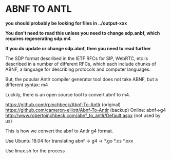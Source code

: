 

# ABNF TO ANTL

**you should probably be looking for files in ../output-xxx**

**You don't need to read this unless you need to change sdp.anbf, which requires regenerating sdp.m4**

**If you do update or change sdp.abnf, then you need to read further**


The SDP format described in the IETF RFCs for SIP, WebRTC, etc is described in a number of different RFCs,
which each include chunks of ABNF, a language for describing protocols and computer languages.

But, the popular Antlr compiler generator tool does not take ABNF, 
but a different syntax: m4

Luckily, there is an open source tool to convert abnf to m4.

https://github.com/rpinchbeck/Abnf-To-Antlr (original)
https://github.com/cameron-elliott/Abnf-To-Antlr (backup)
Online: abnf->g4
http://www.robertpinchbeck.com/abnf_to_antlr/Default.aspx (not used by us)


This is how we convert the abnf to Antlr g4 format.

Use Ubuntu 18.04 for translating abnf -> g4 -> *.go *.cs *.xxx

Use linux.sh  for the process



